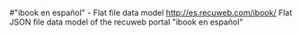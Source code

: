 #"ibook en español" - Flat file data model
http://es.recuweb.com/ibook/
Flat JSON file data model of the recuweb portal "ibook en español"
